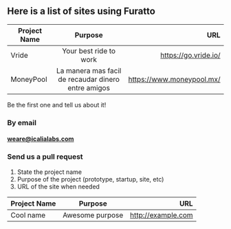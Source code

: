 ## Here is a list of sites using Furatto

| Project Name        | Purpose           | URL  |
| ------------------- |:-----------------:| -----:|
| Vride | Your best ride to work | https://go.vride.io/ |
| MoneyPool | La manera mas facil de recaudar dinero entre amigos | https://www.moneypool.mx/ |

Be the first one and tell us about it! 

### By email
#### weare@icalialabs.com

### Send us a pull request

<ol>
	<li>State the project name</li>
	<li>Purpose of the project (prototype, startup, site, etc)</li>
	<li>URL of the site when needed</li>
</ol>


| Project Name        | Purpose           | URL  |
| ------------------- |:-----------------:| -----:|
| Cool name     | Awesome purpose | http://example.com |
